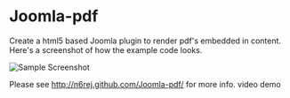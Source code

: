 Joomla-pdf
==========

Create a html5 based Joomla plugin to render pdf's embedded in content.
Here's a screenshot of how the example code looks.

![Sample Screenshot](https://github.com/N6REJ/Joomla-pdf/raw/master/example/images/screenshot.jpg)

Please see http://n6rej.github.com/Joomla-pdf/ for more info.
video demo